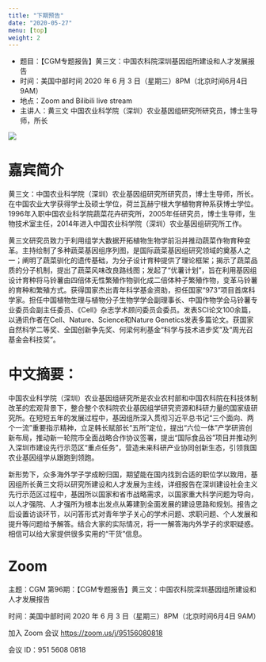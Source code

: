```yaml
---
title: "下期预告"
date: "2020-05-27"
menu: [top]
weight: 2
---
```


- 题目：【CGM专题报告】黄三文：中国农科院深圳基因组所建设和人才发展报告
- 时间：美国中部时间 2020 年 6 月 3 日（星期三）8PM（北京时间6月4日 9AM）
- 地点：Zoom and Bilibili live stream
- 主讲人：黄三文 中国农业科学院（深圳）农业基因组研究所研究员，博士生导师，所长

![](https://i.ibb.co/v49ryGN/640.jpg)

# 嘉宾简介

黄三文：中国农业科学院（深圳）农业基因组研究所研究员，博士生导师，所长。在中国农业大学获得学士及硕士学位，荷兰瓦赫宁根大学植物育种系获博士学位。1996年入职中国农业科学院蔬菜花卉研究所，2005年任研究员，博士生导师，生物技术室主任，2014年进入中国农业科学院（深圳）农业基因组研究所工作。

黄三文研究员致力于利用组学大数据开拓植物生物学前沿并推动蔬菜作物育种变革。主持绘制了多种蔬菜基因组序列图，是国际蔬菜基因组研究领域的奠基人之一；阐明了蔬菜驯化的遗传基础，为分子设计育种提供了理论框架；揭示了蔬菜品质的分子机制，提出了蔬菜风味改良路线图；发起了“优薯计划”，旨在利用基因组设计育种将马铃薯由四倍体无性繁殖作物驯化成二倍体种子繁殖作物，变革马铃薯的育种和繁殖方式。获得国家杰出青年科学基金资助，担任国家“973”项目首席科学家。担任中国植物生理与植物分子生物学学会副理事长、中国作物学会马铃薯专业委员会副主任委员、《Cell》杂志学术顾问委员会委员。发表SCI论文100余篇，以通讯作者在Cell、Nature、Science和Nature Genetics发表多篇论文。获国家自然科学二等奖、全国创新争先奖、何梁何利基金“科学与技术进步奖”及“周光召基金会科技奖”。

# 中文摘要：

中国农业科学院（深圳）农业基因组研究所是农业农村部和中国农科院在科技体制改革的宏观背景下，整合整个农科院农业基因组学研究资源和科研力量的国家级研究所。在短短五年的发展过程中，基因组所深入贯彻习近平总书记“三个面向、两个一流”重要指示精神，立足韩长赋部长“五所”定位，提出“六位一体”产学研资创新布局，推动新一轮院市全面战略合作协议签署，提出“国际食品谷”项目并推动列入深圳市建设先行示范区“重点任务”，营造未来科研产业协同创新生态，引领我国农业基因组学从跟跑到领跑。

新形势下，众多海外学子学成盼归国，期望能在国内找到合适的职位学以致用，基因组所长黄三文将以研究所建设和人才发展为主线，详细报告在深圳建设社会主义先行示范区过程中，基因所以国家和省市战略需求，以国家重大科学问题为导向，以人才强院、人才强所为根本出发点从筹建到全面发展的建设思路和规划。报告之后设置访谈环节，以问答形式对青年学子关心的学术问题、求职问题、个人发展和提升等问题给予解答。结合大家的实际情况，将一一解答海内外学子的求职疑惑。相信可以给大家提供很多实用的“干货”信息。

# Zoom

主题：CGM 第96期：【CGM专题报告】黄三文：中国农科院深圳基因组所建设和人才发展报告

时间：美国中部时间 2020 年 6 月 3 日（星期三）8PM（北京时间6月4日 9AM）

加入 Zoom 会议
https://zoom.us/j/95156080818

会议 ID：951 5608 0818 

